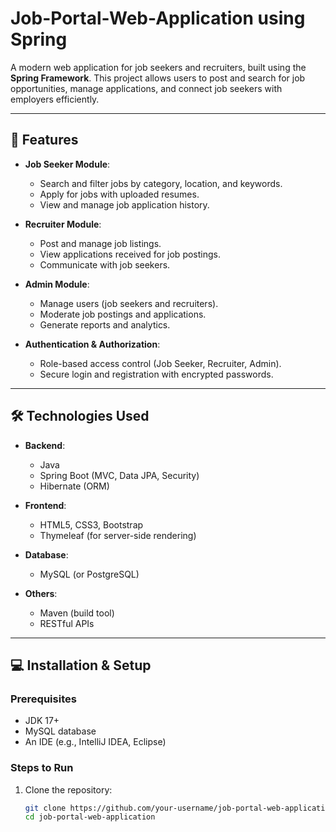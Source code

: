 # Job-Portal-Web-Application using Spring

A modern web application for job seekers and recruiters, built using the **Spring Framework**. This project allows users to post and search for job opportunities, manage applications, and connect job seekers with employers efficiently.

---

## 🚀 Features
- **Job Seeker Module**:
  - Search and filter jobs by category, location, and keywords.
  - Apply for jobs with uploaded resumes.
  - View and manage job application history.

- **Recruiter Module**:
  - Post and manage job listings.
  - View applications received for job postings.
  - Communicate with job seekers.

- **Admin Module**:
  - Manage users (job seekers and recruiters).
  - Moderate job postings and applications.
  - Generate reports and analytics.

- **Authentication & Authorization**:
  - Role-based access control (Job Seeker, Recruiter, Admin).
  - Secure login and registration with encrypted passwords.

---

## 🛠️ Technologies Used
- **Backend**:
  - Java
  - Spring Boot (MVC, Data JPA, Security)
  - Hibernate (ORM)
  
- **Frontend**:
  - HTML5, CSS3, Bootstrap
  - Thymeleaf (for server-side rendering)

- **Database**:
  - MySQL (or PostgreSQL)

- **Others**:
  - Maven (build tool)
  - RESTful APIs

---

## 💻 Installation & Setup

### Prerequisites
- JDK 17+
- MySQL database
- An IDE (e.g., IntelliJ IDEA, Eclipse)

### Steps to Run
1. Clone the repository:
   ```bash
   git clone https://github.com/your-username/job-portal-web-application.git
   cd job-portal-web-application
